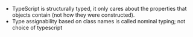 * TypeScript is structurally typed, it only cares about the properties that objects contain (not how they were constructed).
* Type assignability based on class names is called nominal typing; not choice of typescript
